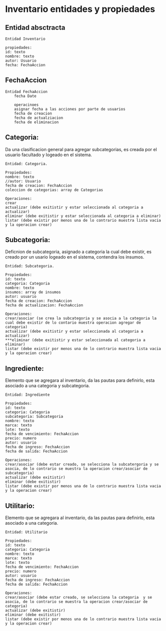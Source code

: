 # Inventario entidades y propiedades

## Entidad absctracta

    Entidad Inventario

    propiedades:
    id: texto
    nombre: texto
    autor: Usuario
    fecha: FechaAccion
    
## FechaAccion

    Entidad FechaAccion 
        fecha Date

        operacinoes
        asignar fecha a las acciones por parte de usuarios
        fecha de creacion
        fecha de actualziacion
        fecha de eliminacion


## Categoria:
Da una clasificacion general para agregar subcategorias,
es creada por el usuario facultado y logeado en el sistema.

    Entidad: Categoria.

    Propiedades: 
    nombre: texto
    //autor: Usuario
    fecha de creacion: FechaAccion 
    coleccion de categorias: array de Categorias

    Operaciones:
    crear 
    actualizar (debe exitistir y estar seleccionada al categoria a actualizar)
    eliminar (debe exitistir y estar seleccionada al categoria a eliminar)
    listar (debe existir por menos una de lo contrario muestra lista vacia y la operacion crear)


## Subcategoria:
Deficnion de subcategoria, asignado a categoria la cual debe existir,
es creado por un usario logeado en el sistema, contendra los insumos.

    Entidad: Subcategoria.

    Propiedades:
    id: texto
    categoria: Categoria
    nombre: texto
    insumos: array de insumos
    autor: usuario
    fecha de creacion: FechaAccion 
    fecha de actualizacion: FechaAccion

    Operaciones:
    crear/asociar (se crea la subcategoria y se asocia a la categoria la cual debe existir de lo contario muestra operacion agregar de categoria)
    actualizar (debe exitistir y estar seleccionada al categoria a actualizar)
    ***eliminar (debe exitistir y estar seleccionada al categoria a eliminar)
    listar (debe existir por menos una de lo contrario muestra lista vacia y la operacion crear)

## Ingrediente: 
Elemento que se agregara al inventario, da las pautas para 
definirlo, esta asociado a una categoria y subcategoria.

    Entidad: Ingrediente

    Propiedades:
    id: texto 
    categoria: Categoria
    subcategoria: Subcategoria
    nombre: texto 
    marca: texto 
    lote: texto 
    fecha de vencimiento: FechaAccion 
    precio: numero
    autor: usuario
    fecha de ingreso: FechaAccion
    fecha de salida: FechaAccion

    Operaciones:
    crear/asociar (debe estar creado, se selecciona la subcatergoria y se asocia, de lo contrario se muestra la operacion crear/asociar de subcategoria)
    actualizar (debe exitistir)
    eliminar (debe exitistir)
    listar (debe existir por menos una de lo contrario muestra lista vacia y la operacion crear)


## Utilitario: 
Elemento que se agregara al inventario, da las pautas para 
definirlo, esta asociado a una categoria.

    Entidad: Utilitario

    Propiedades:
    id: texto 
    categoria: Categoria
    nombre: texto 
    marca: texto 
    lote: texto 
    fecha de vencimiento: FechaAccion 
    precio: numero
    autor: usuario
    fecha de ingreso: FechaAccion
    fecha de salida: FechaAccion

    Operaciones:
    crear/asociar (debe estar creado, se selecciona la categoria  y se asocia, de lo contrario se muestra la operacion crear/asociar de categoria)
    actualizar (debe exitistir)
    eliminar (debe exitistir)
    listar (debe existir por menos una de lo contrario muestra lista vacia y la operacion crear)



